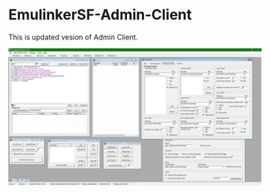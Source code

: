 # EmulinkerSF-Admin-Client
This is updated vesion of Admin Client.

![](https://github.com/God-Weapon/EmulinkerSF-Admin-Client/blob/master/screenshot.jpg)
